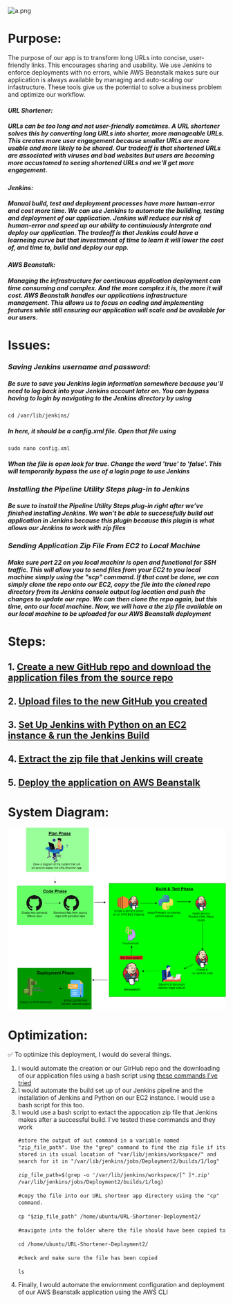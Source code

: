 ![a.png](https://github-assets-first-deployment.s3.amazonaws.com/1.1/urlshortener.PNG)

# Purpose:

The purpose of our app is to transform long URLs into concise, user-friendly links. This encourages sharing and usability. We use Jenkins to enforce deployments with no errors, while AWS Beanstalk makes sure our application is always available by managing and auto-scaling our infastructure. These tools give us the potential to solve a business problem and optimize our workflow.

  #### *URL Shortener:*
  ##### URLs can be too long and not user-friendly sometimes. A URL shortener solves this by converting long URLs into shorter, more manageable URLs. This creates more user engagement because smaller URLs are more usable and more likely to be shared. Our tradeoff is that shortened URLs are associated with viruses and bad websites but users are becoming more accustomed to seeing shortened URLs and we'll get more engagement.

  #### *Jenkins:*
  ##### Manual build, test and deployment processes have more human-error and cost more time. We can use Jenkins to automate the building, testing and deployment of our application. Jenkins will reduce our risk of human-error and speed up our ability to continuiously intergrate and deploy our application. The tradeoff is that Jenkins could have a learneing curve but that investmnent of time to learn it will lower the cost of, and time to, build and deploy our app.

  #### *AWS Beanstalk:*
  ##### Managing the infrastructure for continuous application deployment can time consuming and complex. And the more complex it is, the more it will cost. AWS Beanstalk handles our applications infrastructure management. This allows us to focus on coding and implementing features while still ensuring our application will scale and be available for our users.

# Issues:
### *Saving Jenkins username and password:*

##### Be sure to save you Jenkins login information somewhere because you’ll need to log back into your Jenkins account later on. You can bypass having to login by navigating to the  Jenkins directory by using 
````
cd /var/lib/jenkins/
````

##### In here, it should be a config.xml file. Open that file using 
````
sudo nano config.xml
````

##### When the file is open look for *<useSecurity>true</useSecurity>*. Change the word 'true' to 'false'. This will temporarily bypass the use of a login page to use Jenkins

### *Installing the Pipeline Utility Steps plug-in to Jenkins*

##### Be sure to install the Pipeline Utility Steps plug-in right after we’ve finished installing Jenkins. We won’t be able to successfully build out application in Jenkins because this plugin because this plugin is what allows our Jenkins to work with zip files

### *Sending Application Zip File From EC2 to Local Machine*

##### Make sure port 22 on you local machinr is open and functional for SSH traffic. This will allow you to send files from your EC2 to you local machine simply using the "scp" command. If that cant be done, we can simply clone the repo onto our EC2, copy the file into the cloned repo directory from its Jenkins console output log location and push the changes to update our repo. We can then clone the repo again, but this time, onto our local machine. Now, we will have a the zip file available on our local machine to be uploaded for our AWS Beanstalk deployment 

# Steps:
## 1. [Create a new GitHub repo and download the application files from the source repo](https://github.com/djtoler/URL-Shortener-Deployment2/blob/main/Deployment2DownloadUploadFiles.md)
## 2. [Upload files to the new GitHub you created](https://github.com/djtoler/URL-Shortener-Deployment2/blob/main/UploadFilesToGitHub.md)
## 3. [Set Up Jenkins with Python on an EC2 instance & run the Jenkins Build](https://github.com/djtoler/URL-Shortener-Deployment2/blob/main/Deployment2JenkinsMarkdown.md)
## 4. [Extract the zip file that Jenkins will create](https://github.com/djtoler/URL-Shortener-Deployment2/blob/main/ExtractZipFromJenkins.md)
## 5. [Deploy the application on AWS Beanstalk](https://scribehow.com/shared/How_to_Create_and_Deploy_a_Python_URL_Shortener_on_AWS_Elastic_Beanstalk__MS9pB8lfRaGFiKAq2FU-cw) 

# System Diagram:
![a.png](https://github.com/djtoler/URL-Shortener-Deployment2/blob/main/Deployment2Diagram2.drawio.png)

# Optimization:
<aside>
✅ To optimize this deployment, I would do several things. 

1. I would automate the creation or our GirHub repo and the downloading of our application files using a bash script using [these commands I've tried](https://github.com/djtoler/firstDeploymentAutomated)
2. I would automate the build set up of our Jenkins pipeline and the installation of Jenkins and Python on our EC2 instance. I would use a bash script for this too.
3. I would use a bash script to extact the appocation zip file that Jenkins makes after a successful build. I've tested these commands and they work
   ````
   #store the output of out command in a variable named "zip_file_path". Use the "grep" command to find the zip file if its stored in its usual location of "var/lib/jenkins/workspace/" and search for it in "/var/lib/jenkins/jobs/Deployment2/builds/1/log"
   
   zip_file_path=$(grep -o '/var/lib/jenkins/workspace/[^ ]*.zip' /var/lib/jenkins/jobs/Deployment2/builds/1/log)
   
   #copy the file into our URL shortner app directory using the "cp" command.
   
   cp "$zip_file_path" /home/ubuntu/URL-Shortener-Deployment2/
   
   #navigate into the folder where the file should have been copied to
   
   cd /home/ubuntu/URL-Shortener-Deployment2/
   
   #check and make sure the file has been copied
   
   ls
   ````
4. Finally, I would automate the enviornment configuration and deployment of our AWS Beanstalk application using the AWS CLI

</aside>

